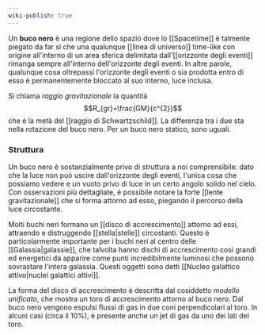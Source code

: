 ```yaml
---
wiki-publish: true
---
```

Un **buco nero** è una regione dello spazio dove lo [[Spacetime]] è talmente piegato da far sì che una qualunque [[linea di universo]] time-like con origine all'interno di un area sferica delimitata dall'[[orizzonte degli eventi]] rimanga sempre all'interno dell'orizzonte degli eventi. In altre parole, qualunque cosa oltrepassi l'orizzonte degli eventi o sia prodotta entro di esso è permanentemente bloccato al suo interno, luce inclusa.

 Si chiama *raggio gravitazionale* la quantità
$$R_{gr}=\frac{GM}{c^{2}}$$
che è la metà del [[raggio di Schwartzschild]]. La differenza tra i due sta nella rotazione del buco nero. Per un buco nero statico, sono uguali.
### Struttura
Un buco nero è sostanzialmente privo di struttura a noi comprensibile: dato che la luce non può uscire dall'orizzonte degli eventi, l'unica cosa che possiamo vedere e un vuoto privo di luce in un certo angolo solido nel cielo. Con osservazioni più dettagliate, è possibile notare la forte [[lente gravitazionale]] che si forma attorno ad esso, piegando il percorso della luce circostante.

Molti buchi neri formano un [[disco di accrescimento]] attorno ad essi, attraendo e distruggendo [[stella|stelle]] circostanti. Questo è particolarmente importante per i buchi neri al centro delle [[Galassia|galassie]], che talvolta hanno dischi di accrescimento così grandi ed energetici da apparire come punti incredibilmente luminosi che possono sovrastare l'intera galassia. Questi oggetti sono detti [[Nucleo galattico attivo|nuclei galattici attivi]].

La forma del disco di accrescimento è descritta dal cosiddetto *modello unificato*, che mostra un toro di accrescimento attorno al buco nero. Dal buco nero vengono espulsi flussi di gas in due coni perpendicolari al toro. In alcuni casi (circa il 10%), è presente anche un jet di gas da uno dei lati del toro.